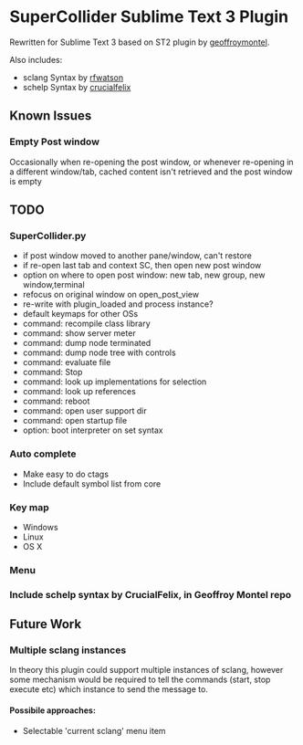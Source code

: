 # SuperCollider Sublime Text 3 Plugin

Rewritten for Sublime Text 3 based on ST2 plugin by [geoffroymontel](https://github.com/geoffroymontel/supercollider-package-for-sublime-text).

Also includes:
- sclang Syntax by [rfwatson](https://github.com/rfwatson/supercollider-tmbundle)
- schelp Syntax by [crucialfelix](https://github.com/crucialfelix)

## Known Issues

### Empty Post window

Occasionally when re-opening the post window, or whenever re-opening in a different window/tab, cached content isn't retrieved and the post window is empty

## TODO

### SuperCollider.py

- if post window moved to another pane/window, can't restore
- if re-open last tab and context SC, then open new post window
- option on where to open post window: new tab, new group, new window,terminal
- refocus on original window on open_post_view
- re-write with plugin_loaded and process instance?
- default keymaps for other OSs
- command: recompile class library
- command: show server meter
- command: dump node terminated
- command: dump node tree with controls
- command: evaluate file
- command: Stop
- command: look up implementations for selection
- command: look up references
- command: reboot
- command: open user support dir
- command: open startup file
- option: boot interpreter on set syntax

### Auto complete

- Make easy to do ctags
- Include default symbol list from core

### Key map

- Windows
- Linux
- OS X

### Menu

### Include schelp syntax by CrucialFelix, in Geoffroy Montel repo

## Future Work

### Multiple sclang instances

In theory this plugin could support multiple instances of sclang, however some mechanism would be required to tell the commands (start, stop execute etc) which instance to send the message to.

#### Possibile approaches:

- Selectable 'current sclang' menu item
